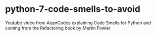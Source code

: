 # python-7-code-smells-to-avoid
Youtube video from ArjanCodes explaining Code Smells for Python and coming from the Refactoring book by Martin Fowler
